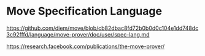 # Move Specification Language

https://github.com/diem/move/blob/cb82dbac8fd72b0b0d0c104e1dd748dc3c92fffd/language/move-prover/doc/user/spec-lang.md

https://research.facebook.com/publications/the-move-prover/
